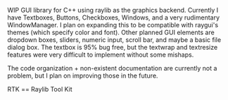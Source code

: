WIP GUI library for C++ using raylib as the graphics backend.
Currently I have Textboxes, Buttons, Checkboxes, Windows, and a very rudimentary WindowManager. 
I plan on expanding this to be compatible with raygui's themes (which specify color and font).
Other planned GUI elements are dropdown boxes, sliders, numeric input, scroll bar, and maybe a basic file dialog box.
The textbox is 95% bug free, but the textwrap and textresize features were very difficult to implement without some mishaps.

The code organization + non-existent documentation are currently not a problem, but I plan on improving those in the future.

RTK == Raylib Tool Kit
